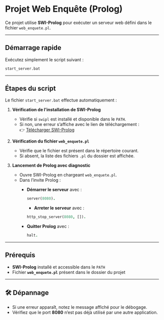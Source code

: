 # Projet Web Enquête (Prolog)

Ce projet utilise **SWI-Prolog** pour exécuter un serveur web défini dans le fichier `web_enquete.pl`.  

---

## Démarrage rapide

Exécutez simplement le script suivant :  

```bash
start_server.bat
```

---

## Étapes du script

Le fichier `start_server.bat` effectue automatiquement :  

1. **Vérification de l’installation de SWI-Prolog**
   - Vérifie si `swipl` est installé et disponible dans le `PATH`.
   - Si non, une erreur s’affiche avec le lien de téléchargement :  
     👉 [Télécharger SWI-Prolog](https://www.swi-prolog.org/)

2. **Vérification du fichier `web_enquete.pl`**
   - Vérifie que le fichier est présent dans le répertoire courant.
   - Si absent, la liste des fichiers `.pl` du dossier est affichée.

3. **Lancement de Prolog avec diagnostic**
   - Ouvre SWI-Prolog en chargeant `web_enquete.pl`.
   - Dans l’invite Prolog :  
     - **Démarrer le serveur** avec :  
       ```prolog
       server(8080).
       ```  
       - **Arreter le serveur** avec :  
       ```prolog
       http_stop_server(8080, []).
       ```  

     - **Quitter Prolog** avec :  
       ```prolog
       halt.
       ```

---

## Prérequis

- **SWI-Prolog** installé et accessible dans le `PATH`  
- Fichier **`web_enquete.pl`** présent dans le dossier du projet  

---

## 🛠 Dépannage

- Si une erreur apparaît, notez le message affiché pour le débogage.  
- Vérifiez que le port **8080** n’est pas déjà utilisé par une autre application.  
